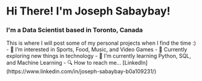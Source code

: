 <h1>Hi There! I'm Joseph Sabaybay!</h1>

<h3>I'm a Data Scientist based in Toronto, Canada</h3>
This is where I will post some of my personal projects when I find the time :)
- 👀 I’m interested in Sports, Food, Music, and Video Games 
- 🌱 Currently exploring new things in technology
- 🏫 I’m currently learning Python, SQL, and Machine Learning 
- 🔍 How to reach me... [LinkedIn](https://www.linkedin.com/in/joseph-sabaybay-b0a109231/)
  
 
<!---
JosephS18/JosephS18 is a ✨ special ✨ repository because its `README.md` (this file) appears on your GitHub profile.
You can click the Preview link to take a look at your changes.
--->
